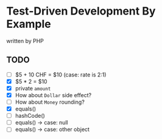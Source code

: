 # Test-Driven Development By Example

written by PHP

## TODO

- [ ] $5 + 10 CHF = $10 (case: rate is 2:1)
- [x] $5 * 2 = $10
- [x] private `amount`
- [x] How about `Dollar` side effect?
- [ ] How about `Money` rounding?
- [x] equals()
- [ ] hashCode()
- [ ] equals() -> case: null
- [ ] equals() -> case: other object
